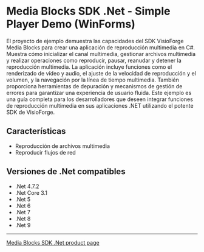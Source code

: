 # Media Blocks SDK .Net - Simple Player Demo (WinForms)

El proyecto de ejemplo demuestra las capacidades del SDK VisioForge Media Blocks para crear una aplicación de reproducción multimedia en C#. Muestra cómo inicializar el canal multimedia, gestionar archivos multimedia y realizar operaciones como reproducir, pausar, reanudar y detener la reproducción multimedia. La aplicación incluye funciones como el renderizado de vídeo y audio, el ajuste de la velocidad de reproducción y el volumen, y la navegación por la línea de tiempo multimedia. También proporciona herramientas de depuración y mecanismos de gestión de errores para garantizar una experiencia de usuario fluida. Este ejemplo es una guía completa para los desarrolladores que deseen integrar funciones de reproducción multimedia en sus aplicaciones .NET utilizando el potente SDK de VisioForge.

## Características

- Reproducción de archivos multimedia
- Reproducir flujos de red

## Versiones de .Net compatibles

- .Net 4.7.2
- .Net Core 3.1
- .Net 5
- .Net 6
- .Net 7
- .Net 8
- .Net 9

---

[Media Blocks SDK .Net product page](https://www.visioforge.com/media-blocks-sdk)
